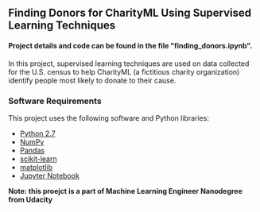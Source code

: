 ## Finding Donors for CharityML Using Supervised Learning Techniques

#### Project details and code can be found in the file "finding_donors.ipynb".

In this project, supervised learning techniques are used on data collected for the U.S. census to help CharityML (a fictitious charity organization) identify people most likely to donate to their cause.

### Software Requirements

This project uses the following software and Python libraries:

- [Python 2.7](https://www.python.org/download/releases/2.7/)
- [NumPy](http://www.numpy.org/)
- [Pandas](http://pandas.pydata.org/)
- [scikit-learn](http://scikit-learn.org/stable/)
- [matplotlib](http://matplotlib.org/)
- [Jupyter Notebook](http://ipython.org/notebook.html)

**Note: this proejct is a part of Machine Learning Engineer Nanodegree from Udacity**



